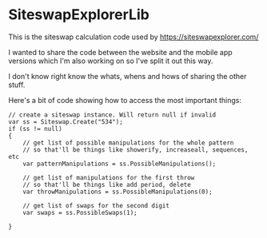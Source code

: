 # SiteswapExplorerLib

This is the siteswap calculation code used by https://siteswapexplorer.com/

I wanted to share the code between the website and the mobile app versions which I'm also working on so I've split it out this way. 

I don't know right know the whats, whens and hows of sharing the other stuff.

Here's a bit of code showing how to access the most important things:

    // create a siteswap instance. Will return null if invalid
    var ss = Siteswap.Create("534");
    if (ss != null)
    {
        // get list of possible manipulations for the whole pattern
        // so that'll be things like showerify, increaseall, sequences, etc
        var patternManipulations = ss.PossibleManipulations();

        // get list of manipulations for the first throw
        // so that'll be things like add period, delete
        var throwManipulations = ss.PossibleManipulations(0);

        // get list of swaps for the second digit
        var swaps = ss.PossibleSwaps(1);

    }
